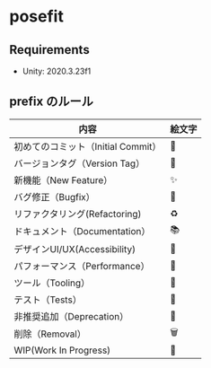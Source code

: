 # posefit

## Requirements
* Unity: 2020.3.23f1

## prefix のルール
|内容|絵文字|
| ---- | ---- |
|初めてのコミット（Initial Commit）|🎉|
|バージョンタグ（Version Tag）|🔖|
|新機能（New Feature）|✨|
|バグ修正（Bugfix）|🐛|
|リファクタリング(Refactoring)|♻️|
|ドキュメント（Documentation）|📚|
|デザインUI/UX(Accessibility)|🎨|
|パフォーマンス（Performance）|🐎|
|ツール（Tooling）|🔧|
|テスト（Tests）|🚨|
|非推奨追加（Deprecation）|💩|
|削除（Removal）|🗑️|
|WIP(Work In Progress)|🚧|
